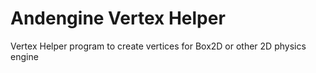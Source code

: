 Andengine Vertex Helper
=======================

Vertex Helper program to create vertices for Box2D or other 2D physics engine 
